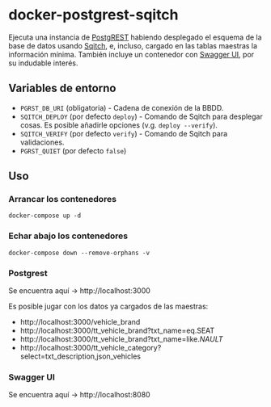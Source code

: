 # docker-postgrest-sqitch

Ejecuta una instancia de [PostgREST](https://postgrest.com/) habiendo desplegado el esquema de la base de datos usando [Sqitch](http://sqitch.org), e, incluso, cargado en las tablas maestras la información mínima. También incluye un contenedor con [Swagger UI](https://github.com/swagger-api/swagger-ui), por su indudable interés.

## Variables de entorno

- `PGRST_DB_URI` (obligatoria) - Cadena de conexión de la BBDD.
- `SQITCH_DEPLOY` (por defecto `deploy`) - Comando de Sqitch para desplegar cosas. Es posible añadirle opciones (v.g. `deploy --verify`).
- `SQITCH_VERIFY` (por defecto `verify`) - Comando de Sqitch para validaciones.
- `PGRST_QUIET` (por defecto `false`)



## Uso

### Arrancar los contenedores

```docker-compose up -d```


### Echar abajo los contenedores

```docker-compose down --remove-orphans -v```


### Postgrest

Se encuentra aquí → http://localhost:3000

Es posible jugar con los datos ya cargados de las maestras:

- http://localhost:3000/vehicle_brand
- http://localhost:3000/tt_vehicle_brand?txt_name=eq.SEAT
- http://localhost:3000/tt_vehicle_brand?txt_name=like.*NAULT*
- http://localhost:3000/tt_vehicle_category?select=txt_description,json_vehicles


### Swagger UI

Se encuentra aquí → http://localhost:8080

